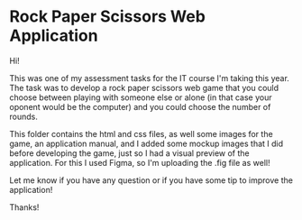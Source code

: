 # Rock Paper Scissors Web Application

Hi!  

This was one of my assessment tasks for the IT course I'm taking this year. The task was to develop a rock paper scissors web game that you could choose between
playing with someone else or alone (in that case your oponent would be the computer) and you could choose the number of rounds.  
  
This folder contains the html and css files, as well some images for the game, an application manual, and I added some mockup images that I did before developing the game, just so I had 
a visual preview of the application. For this I used Figma, so I'm uploading the .fig file as well!  
  
Let me know if you have any question or if you have some tip to improve the application!  
  
Thanks!
